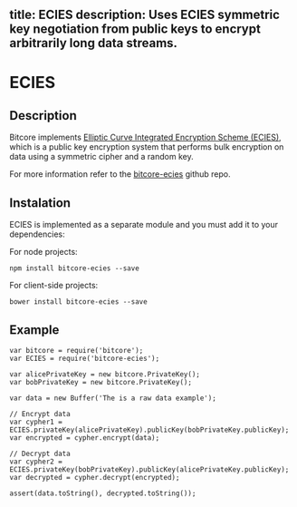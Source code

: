 title: ECIES
description: Uses ECIES symmetric key negotiation from public keys to encrypt arbitrarily long data streams.
---
# ECIES

## Description

Bitcore implements [Elliptic Curve Integrated Encryption Scheme (ECIES)](http://en.wikipedia.org/wiki/Integrated_Encryption_Scheme), which is a public key encryption system that performs bulk encryption on data using a symmetric cipher and a random key.

For more information refer to the [bitcore-ecies](https://github.com/bitpay/bitcore-ecies) github repo.

## Instalation

ECIES is implemented as a separate module and you must add it to your dependencies:

For node projects:
```
npm install bitcore-ecies --save
```

For client-side projects:
```
bower install bitcore-ecies --save
```

## Example

```
var bitcore = require('bitcore');
var ECIES = require('bitcore-ecies');

var alicePrivateKey = new bitcore.PrivateKey();
var bobPrivateKey = new bitcore.PrivateKey();

var data = new Buffer('The is a raw data example');

// Encrypt data
var cypher1 = ECIES.privateKey(alicePrivateKey).publicKey(bobPrivateKey.publicKey);
var encrypted = cypher.encrypt(data);

// Decrypt data
var cypher2 = ECIES.privateKey(bobPrivateKey).publicKey(alicePrivateKey.publicKey);
var decrypted = cypher.decrypt(encrypted);

assert(data.toString(), decrypted.toString());
```
